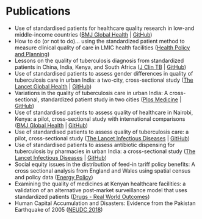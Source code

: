 # Publications

- Use of standardised patients for healthcare quality research in low-and middle-income countries ([BMJ Global Health](https://gh.bmj.com/content/4/5/e001669) | [GitHub](https://github.com/qutubproject/bmjgh2019))
- How to do (or not to do)… using the standardized patient method to measure clinical quality of care in LMIC health facilities ([Health Policy and Planning](https://academic.oup.com/heapol/advance-article/doi/10.1093/heapol/czz078/5551391))
- Lessons on the quality of tuberculosis diagnosis from standardized patients in China, India, Kenya, and South Africa ([J Clin TB](https://www.sciencedirect.com/science/article/pii/S2405579419300270) | [GitHub](https://github.com/qutubproject/jclintb2019))
- Use of standardised patients to assess gender differences in quality of tuberculosis care in urban India: a two-city, cross-sectional study ([The Lancet Global Health](https://www.thelancet.com/journals/langlo/article/PIIS2214-109X(19)30031-2/fulltext) | [GitHub](https://github.com/qutubproject/lancetgh2019))
- Variations in the quality of tuberculosis care in urban India: A cross-sectional, standardized patient study in two cities ([Plos Medicine](https://doi.org/10.1371/journal.pmed.1002653) | [GitHub](https://github.com/qutubproject/plosmed2018))
- Use of standardised patients to assess quality of healthcare in Nairobi, Kenya: a pilot, cross-sectional study with international comparisons ([BMJ Global Health](http://gh.bmj.com/content/2/2/e000333) | [GitHub](http://gh.bmj.com/content/2/2/e000333))
- Use of standardised patients to assess quality of tuberculosis care: a pilot, cross-sectional study ([The Lancet Infectious Diseases](http://www.sciencedirect.com/science/article/pii/S1473309915000778) | [GitHub](https://www.github.com/qutubproject/lancetid2015))
- Use of standardised patients to assess antibiotic dispensing for tuberculosis by pharmacies in urban India: a cross-sectional study ([The Lancet Infectious Diseases](http://www.sciencedirect.com/science/article/pii/S1473309916302158) | [GitHub](https://www.github.com/qutubproject/lancetid2016))
- Social equity issues in the distribution of feed-in tariff policy benefits: A cross sectional analysis from England and Wales using spatial census and policy data ([Energy Policy](https://www.sciencedirect.com/science/article/pii/S0301421517301878))
- Examining the quality of medicines at Kenyan healthcare facilities: a validation of an alternative post-market surveillance model that uses standardized patients ([Drugs - Real World Outcomes](https://link.springer.com/article/10.1007/s40801-016-0100-7))
- Human Capital Accumulation and Disasters: Evidence from the Pakistan Earthquake of 2005 ([NEUDC 2018](http://barrett.dyson.cornell.edu/NEUDC/paper_120.pdf))
